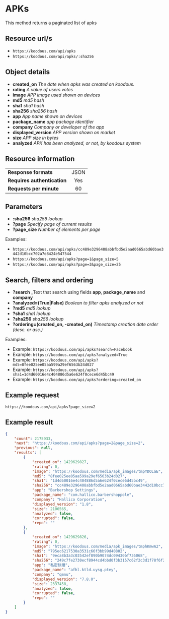 # APKs

This method returns a paginated list of apks

## Resource url/s

* `https://koodous.com/api/apks`
* `https://koodous.com/api/apks/:sha256`


## Object details

* **created_on** _The date when apks was created on koodous._
* **rating** _A value of users votes_
* **image** _APP image used shown on devices_
* **md5** _md5 hash_
* **sha1** _sha1 hash_
* **sha256** _sha256 hash_
* **app** _App name shown on devices_
* **package_name** _app package identifier_
* **company** _Company or developer of the app_
* **displayed_version** _APP version shown on market_
* **size** _APP size in bytes_
* **analyzed** _APK has been analyzed, or not, by koodous system_

## Resource information

| | |
| ------------- |:-------------:|
| **Response formats** | JSON |
| **Requires authentication** | Yes |
| **Requests per minute** | 60|

## Parameters

* **:sha256** _sha256 lookup_
* **?page** _Specify page of current results_
* **?page_size** _Number of elements per page_

Examples:

* `https://koodous.com/api/apks/cc489e3296408abbfbd5e2aad0665abd60bae3442d10bcc702a7e8424e547544`
* `https://koodous.com/api/apks?page=1&page_size=5`
* `https://koodous.com/api/apks?page=3&page_size=25`

## Search, filters and ordering

* **?search** _Text that search using fields **app**, **package_name** and **company**
* **?analyzed=(True|False)** _Boolean to filter apks analyzed or not_
* **?md5** _md5 lookup_
* **?sha1** _sha1 lookup_
* **?sha256** _sha256 lookup_
* **?ordering=(created_on, -created_on)** _Timestamp creation date order (desc. or asc.)_


Examples:

* Example: `https://koodous.com/api/apks?search=Facebook`
* Example: `https://koodous.com/api/apks?analyzed=True`
* Example: `https://koodous.com/api/apks?md5=8fee025ee05aa599a29ef6563b24d027`
* Example: `https://koodous.com/api/apks?sha1=1d4d60016e4c404886d5a6e624f0cece6d45bc49`
* Example: `https://koodous.com/api/apks?ordering=created_on`

## Example request

`https://koodous.com/api/apks?page_size=2`

## Example result
```json
{
    "count": 2175933,
    "next": "https://koodous.com/api/apks?page=2&page_size=2",
    "previous": null,
    "results": [
        {
            "created_on": 1429629827,
            "rating": 0,
            "image": "https://koodous.com/media/apk_images/tmpYDOLaE",
            "md5": "8fee025ee05aa599a29ef6563b24d027",
            "sha1": "1d4d60016e4c404886d5a6e624f0cece6d45bc49",
            "sha256": "cc489e3296408abbfbd5e2aad0665abd60bae3442d10bcc702a7e8424e547544",
            "app": "Barbershop Settings",
            "package_name": "com.hallico.barbershoppole",
            "company": "Hallico Corporation",
            "displayed_version": "1.8",
            "size": 2106565,
            "analyzed": false,
            "corrupted": false,
            "repo": ""
        },
        {
            "created_on": 1429629826,
            "rating": 0,
            "image": "https://koodous.com/media/apk_images/tmphKmwA2",
            "md5": "795ec6217530a3531c66f3bb99d40802",
            "sha1": "9eca8b3a3c03542ef890b9074dc09430bf736068",
            "sha256": "249c7fe2730ecf8944cd4bbd0f3b3157c62f2c3d1f78f6f29e07b4c818c15487",
            "app": "私密快播",
            "package_name": "afhl.ktld.uysg.ptey",
            "company": "qmnu",
            "displayed_version": "7.8.0",
            "size": 2337458,
            "analyzed": false,
            "corrupted": false,
            "repo": ""
        }
    ]
}
```